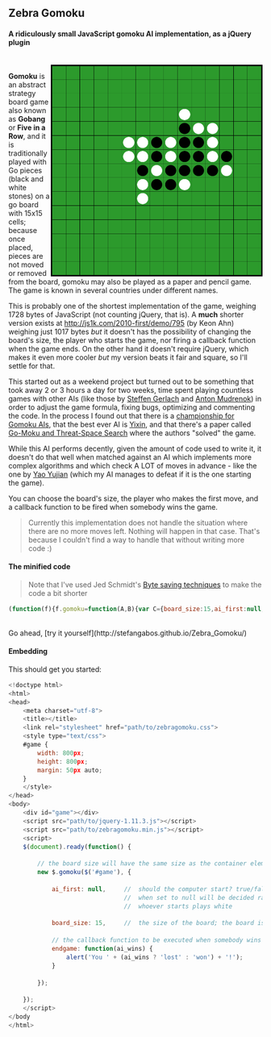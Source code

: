 ## Zebra Gomoku

#### A ridiculously small JavaScript gomoku AI implementation, as a jQuery plugin

<br>

<img src="https://raw.githubusercontent.com/stefangabos/Zebra_Gomoku/master/screenshot.png" width="420" align="right" alt="Zebra Gomoku">

**Gomoku** is an abstract strategy board game also known as **Gobang** or **Five in a Row**, and it is traditionally played with Go pieces (black and white stones) on a go board with 15x15 cells; because once placed, pieces are not moved or removed from the board, gomoku may also be played as a paper and pencil game. The game is known in several countries under different names.

This is probably one of the shortest implementation of the game, weighing 1728 bytes of JavaScript (not counting jQuery, that is). A **much** shorter version exists at http://js1k.com/2010-first/demo/795 (by Keon Ahn) weighing just 1017 bytes *but* it doesn't has the possibility of changing the board's size, the player who starts the game, nor firing a callback function when the game ends. On the other hand it doesn't require jQuery, which makes it even more cooler *but* my version beats it fair and square, so I'll settle for that.

This started out as a weekend project but turned out to be something that took away 2 or 3 hours a day for two weeks, time spent playing countless games with other AIs (like those by [Steffen Gerlach](http://steffengerlach.de/gomoku/index.html) and [Anton Mudrenok](http://codepen.io/mudrenok/pen/gpMXgg)) in order to adjust the game formula, fixing bugs, optimizing and commenting the code. In the process I found out that there is a [championship for Gomoku AIs](http://gomocup.org/), that the best ever AI is [Yixin](http://www.aiexp.info/pages/yixin.html), and that there's a paper called [Go-Moku and Threat-Space Search](https://chalmersgomoku.googlecode.com/files/allis1994.pdf) where the authors "solved" the game.

While this AI performs decently, given the amount of code used to write it, it doesn't do that well when matched against an AI which implements more complex algorithms and which check A LOT of moves in advance - like the one by [Yao Yujian](http://yjyao.com/2012/06/gomoku-in-html5.html) (which my AI manages to defeat if it is the one starting the game).

You can choose the board's size, the player who makes the first move, and a callback function to be fired when somebody wins the game.

>Currently this implementation does not handle the situation where there are no more moves left. Nothing will happen in that case. That's because I couldn't find a way to handle that without writing more code :)

#### The minified code

>Note that I've used Jed Schmidt's [Byte saving techniques](https://github.com/jed/140bytes/wiki/Byte-saving-techniques) to make the code a bit shorter

```javascript
(function(f){f.gomoku=function(A,B){var C={board_size:15,ai_first:null,endgame:null},h=this,e=[],b,u,v=!1,x=function(b,g){e[b]=g;f(u[b]).addClass("p"+Math.abs(g-h.s.ai_first))};(function(){h.s=f.extend({},C,B);h.board=A;b=h.s.board_size;var y=f('<table id="zebraGomoku">').on("click","td",function(){if(!v||e[u.index(this)])return!1;x(u.index(this),2);var a,p,m,c,q,d,k,l,g,f,t,n,r,w;v=!1;for(a=b*b;a--;)if(1!=e[a]){e[a]||void 0!==n||(n=[a,0,0]);r=[0,0];for(p=4;p--;){w=[0,0];for(m=e[a]?1:5;m--;){k=e[a]||void 0;l=[];for(c=7;c--;)if(q=-5+m+c,!((0===p&&!1!==(d=a+b*q)&&a%b==d%b||1==p&&!1!==(d=a+q)&&~~(d/b)==~~(a/b)||2==p&&!1!==(d=a-b*q+q)&&(d>a&&d%b<a%b||d<a&&d%b>a%b||d==a)||3==p&&!1!==(d=a+b*q+q)&&(d<a&&d%b<a%b||d>a&&d%b>a%b)||d==a)&&0<=d&&d<b*b)||e[d]!=k&&(e[a]||e[d]&&void 0!==k)&&c&&6!=c)if(c&&6!=c)break;else l.push(void 0);else l.push(d),c&&c^6&&void 0===k&&e[d]&&(k=e[d]);if(7==l.length&&void 0!==k){q=e[a]?!0:!1;e[a]=k;t=g=f=0;for(c=5;c--;)e[l[c+1]]==k&&g++;for(c=l.indexOf(a)-1;0<=c;c--)if(e[l[c]]==k)f++;else{0===e[l[c]]&&t++;break}for(c=l.indexOf(a);c<l.length;c++)if(e[l[c]]==k)f++;else{0===e[l[c]]&&t++;break}c=[[0,1],[2,3],[4,12],[10,64],[256,256]][f>=g?Math.min(f,5)-1:g-1][f>=g?t?t-1:0:0];q?256<=c&&(c=1024):e[a]=0;c>w[k-1]&&(w[k-1]=c)}}for(m=2;m--;)r[m]+=w[m]}p=r[0]+r[1];m=n[1]+n[2];(p>m||p==m&&r[0]>=n[1])&&(!e[a]||1024<=r[1])&&(n=[a,r[0],r[1]])}1024>n[2]&&x(n[0],1);(256<=n[1]||1024<=n[2])&&"function"==typeof h.s.endgame?h.s.endgame.apply(null,[1024>n[2]]):v=!0}),g,z;for(g=0;g<b*b;g++)e[g]=0,g%b||(z=f("<tr>").appendTo(y)),z.append(f("<td>"));h.board.append(y);u=f("td",h.board);h.s.ai_first||null===h.s.ai_first&&Math.random()+.5|0?(h.s.ai_first=1,x(~~(b/2)*(1+b),1)):h.s.ai_first=2;v=!0})()}})(jQuery);
```

<br>
Go ahead, [try it yourself](http://stefangabos.github.io/Zebra_Gomoku/)
<br>

#### Embedding

This should get you started:

```javascript
<!doctype html>
<html>
<head>
	<meta charset="utf-8">
	<title></title>
   	<link rel="stylesheet" href="path/to/zebragomoku.css">
    <style type="text/css">
    #game {
        width: 800px;
        height: 800px;
        margin: 50px auto;
    }
    </style>
</head>
<body>
    <div id="game"></div>
    <script src="path/to/jquery-1.11.3.js"></script>
    <script src="path/to/zebragomoku.min.js"></script>
    <script>
    $(document).ready(function() {

        // the board size will have the same size as the container element
        new $.gomoku($('#game'), {

            ai_first: null,		// 	should the computer start? true/false/null;
                                //	when set to null will be decided randomly
                                //	whoever starts plays white

            board_size: 15,		//	the size of the board; the board is square

            // the callback function to be executed when somebody wins the game
            endgame: function(ai_wins) {
                alert('You ' + (ai_wins ? 'lost' : 'won') + '!');
            }

        });

    });
    </script>
</body
</html>
```
